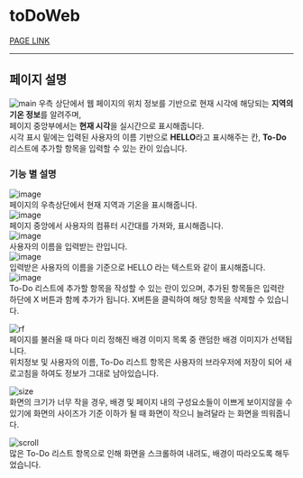 # toDoWeb
[PAGE LINK](https://yafocb.github.io/WEB/)
- - -
## 페이지 설명
![main](https://github.com/user-attachments/assets/b2002012-ddc0-4512-ab58-73e9f31178ee)
우측 상단에서 웹 페이지의 위치 정보를 기반으로 현재 시각에 해당되는 **지역의 기온 정보**를 알려주며,<br>페이지 중앙부에서는 **현재 시각**을 실시간으로 표시해줍니다.<br>시각 표시 밑에는 입력된 사용자의 이름 기반으로 **HELLO**라고 표시해주는 칸, **To-Do** 리스트에 추가할 항목을 입력할 수 있는 칸이 있습니다.

### 기능 별 설명
![image](https://github.com/user-attachments/assets/d6064b0f-60c7-4ec1-a748-89ffcbc6f9a9)<br> 
페이지의 우측상단에서 현재 지역과 기온을 표시해줍니다.<br>
![image](https://github.com/user-attachments/assets/c279ca84-eab9-4433-910a-4b71dd94090c)<br>
페이지 중앙에서 사용자의 컴퓨터 시간대를 가져와, 표시해줍니다.<br>
![image](https://github.com/user-attachments/assets/5201dd67-5317-4d10-bfb4-7a5ae6e2522a)<br>
사용자의 이름을 입력받는 란입니다.<br>
![image](https://github.com/user-attachments/assets/a0fef4d9-21c0-4f62-9503-26a5dbb3f209)<br>
입력받은 사용자의 이름을 기준으로 HELLO 라는 텍스트와 같이 표시해줍니다.<br>
![image](https://github.com/user-attachments/assets/8cc8498a-6485-405f-97b2-ffdb7c2ac3dc)<br>
To-Do 리스트에 추가할 항목을 작성할 수 있는 란이 있으며, 추가된 항목들은 입력란 하단에 X 버튼과 함께 추가가 됩니다. X버튼을 클릭하여 해당 항목을 삭제할 수 있습니다.<br>

![rf](https://github.com/user-attachments/assets/3f6d0aff-6213-41f0-bd06-83e53a494fdc)<br>
페이지를 불러올 때 마다 미리 정해진 배경 이미지 목록 중 랜덤한 배경 이미지가 선택됩니다.<br>위치정보 및 사용자의 이름, To-Do 리스트 항목은 사용자의 브라우저에 저장이 되어 새로고침을 하여도 정보가 그대로 남아있습니다.

![size](https://github.com/user-attachments/assets/3a7f0aa2-667c-43c9-89a7-ac0d78e3df11)<br>
화면의 크기가 너무 작을 경우, 배경 및 페이지 내의 구성요소들이 이쁘게 보이지않을 수 있기에 화면의 사이즈가 기준 이하가 될 때 화면이 작으니 늘려달라 는 화면을 띄워줍니다.<br>

![scroll](https://github.com/user-attachments/assets/acfc7e14-302f-4885-ad5d-bafe40ec29c2)<br>
많은 To-Do 리스트 항목으로 인해 화면을 스크롤하여 내려도, 배경이 따라오도록 해두었습니다.
